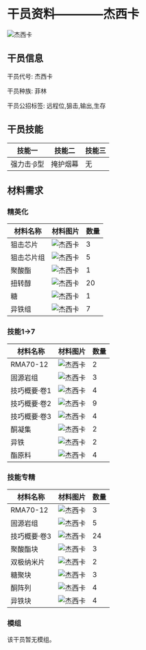 # 干员资料————杰西卡

![杰西卡](./oprImages/杰西卡.png)

## 干员信息

干员代号: 杰西卡

干员种族: 菲林

干员公招标签: 远程位,狙击,输出,生存

## 干员技能

| 技能一       | 技能二   | 技能三 |
| ------------ | -------- | ------ |
| 强力击·β型 | 掩护烟幕 | 无 |

## 材料需求

### 精英化

| 材料名称      | 材料图片 | 数量  |
|---------|---------|-----|
| 狙击芯片 | ![杰西卡](./matIcons/狙击芯片.png)  |   3  |
| 狙击芯片组 | ![杰西卡](./matIcons/狙击芯片组.png)  |   5  |
| 聚酸酯 | ![杰西卡](./matIcons/聚酸酯.png)  |   1  |
| 扭转醇 | ![杰西卡](./matIcons/扭转醇.png)  |   20  |
| 糖 | ![杰西卡](./matIcons/糖.png)  |   1  |
| 异铁组 | ![杰西卡](./matIcons/异铁组.png)  |   7  |

### 技能1→7

| 材料名称      | 材料图片 | 数量  |
|---------|---------|-----|
| RMA70-12 | ![杰西卡](./matIcons/RMA70-12.png)  |   2  |
| 固源岩组 | ![杰西卡](./matIcons/固源岩组.png)  |   3  |
| 技巧概要·卷1 | ![杰西卡](./matIcons/技巧概要·卷1.png)  |   4  |
| 技巧概要·卷2 | ![杰西卡](./matIcons/技巧概要·卷2.png)  |   9  |
| 技巧概要·卷3 | ![杰西卡](./matIcons/技巧概要·卷3.png)  |   4  |
| 酮凝集 | ![杰西卡](./matIcons/酮凝集.png)  |   2  |
| 异铁 | ![杰西卡](./matIcons/异铁.png)  |   2  |
| 酯原料 | ![杰西卡](./matIcons/酯原料.png)  |   4  |

### 技能专精

| 材料名称      | 材料图片 | 数量  |
|---------|---------|-----|
| RMA70-12 | ![杰西卡](./matIcons/RMA70-12.png)  |   3  |
| 固源岩组 | ![杰西卡](./matIcons/固源岩组.png)  |   5  |
| 技巧概要·卷3 | ![杰西卡](./matIcons/技巧概要·卷3.png)  |   24  |
| 聚酸酯块 | ![杰西卡](./matIcons/聚酸酯块.png)  |   3  |
| 双极纳米片 | ![杰西卡](./matIcons/双极纳米片.png)  |   2  |
| 糖聚块 | ![杰西卡](./matIcons/糖聚块.png)  |   3  |
| 酮阵列 | ![杰西卡](./matIcons/酮阵列.png)  |   4  |
| 异铁块 | ![杰西卡](./matIcons/异铁块.png)  |   4  |

### 模组

该干员暂无模组。
